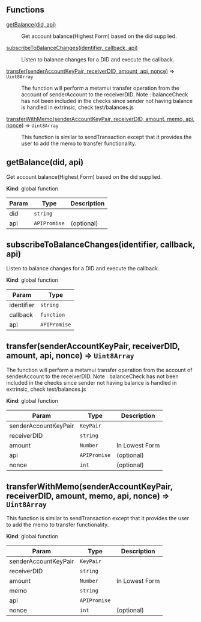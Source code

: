 ## Functions

<dl>
<dt><a href="#getBalance">getBalance(did, api)</a></dt>
<dd><p>Get account balance(Highest Form) based on the did supplied.</p>
</dd>
<dt><a href="#subscribeToBalanceChanges">subscribeToBalanceChanges(identifier, callback, api)</a></dt>
<dd><p>Listen to balance changes for a DID and execute the callback.</p>
</dd>
<dt><a href="#transfer">transfer(senderAccountKeyPair, receiverDID, amount, api, nonce)</a> ⇒ <code>Uint8Array</code></dt>
<dd><p>The function will perform a metamui transfer operation from the account of senderAccount to the
receiverDID.
Note : balanceCheck has not been included in the checks since sender not having balance
is handled in extrinsic, check test/balances.js</p>
</dd>
<dt><a href="#transferWithMemo">transferWithMemo(senderAccountKeyPair, receiverDID, amount, memo, api, nonce)</a> ⇒ <code>Uint8Array</code></dt>
<dd><p>This function is similar to sendTransaction except that it provides the user to add the memo to transfer functionality.</p>
</dd>
</dl>

<a name="getBalance"></a>

## getBalance(did, api)
Get account balance(Highest Form) based on the did supplied.

**Kind**: global function  

| Param | Type | Description |
| --- | --- | --- |
| did | <code>string</code> |  |
| api | <code>APIPromise</code> | (optional) |

<a name="subscribeToBalanceChanges"></a>

## subscribeToBalanceChanges(identifier, callback, api)
Listen to balance changes for a DID and execute the callback.

**Kind**: global function  

| Param | Type |
| --- | --- |
| identifier | <code>string</code> | 
| callback | <code>function</code> | 
| api | <code>APIPromise</code> | 

<a name="transfer"></a>

## transfer(senderAccountKeyPair, receiverDID, amount, api, nonce) ⇒ <code>Uint8Array</code>
The function will perform a metamui transfer operation from the account of senderAccount to the
receiverDID.
Note : balanceCheck has not been included in the checks since sender not having balance
is handled in extrinsic, check test/balances.js

**Kind**: global function  

| Param | Type | Description |
| --- | --- | --- |
| senderAccountKeyPair | <code>KeyPair</code> |  |
| receiverDID | <code>string</code> |  |
| amount | <code>Number</code> | In Lowest Form |
| api | <code>APIPromise</code> | (optional) |
| nonce | <code>int</code> | (optional) |

<a name="transferWithMemo"></a>

## transferWithMemo(senderAccountKeyPair, receiverDID, amount, memo, api, nonce) ⇒ <code>Uint8Array</code>
This function is similar to sendTransaction except that it provides the user to add the memo to transfer functionality.

**Kind**: global function  

| Param | Type | Description |
| --- | --- | --- |
| senderAccountKeyPair | <code>KeyPair</code> |  |
| receiverDID | <code>string</code> |  |
| amount | <code>Number</code> | In Lowest Form |
| memo | <code>string</code> |  |
| api | <code>APIPromise</code> |  |
| nonce | <code>int</code> | (optional) |

